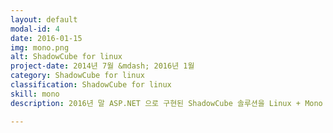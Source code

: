 ```yaml
---
layout: default
modal-id: 4
date: 2016-01-15
img: mono.png
alt: ShadowCube for linux
project-date: 2014년 7월 &mdash; 2016년 1월
category: ShadowCube for linux
classification: ShadowCube for linux
skill: mono
description: 2016년 말 ASP.NET 으로 구현된 ShadowCube 솔루션을 Linux + Mono 환경으로 이전하는 것을 성공하였습니다.(<a href="http://www.mono-project.com/" target="_blank">Mono Project 참고</a>) 1여년간의 노력이 성공을 이룬 것이죠.<br />단순히 ASP.NET 을 Linux 로 포팅한 것이 아니라 ShadowCube 서버를 Linux 환경에서 완벽하게 동작하도록 적용시킨 것입니다.<br />이를 계기로 윈도우 서버를 구매하는데 어려움이 많은 기업들에게 홍보할 수 있게 되었고 영업이익도 늘어났습니다.

---
```

